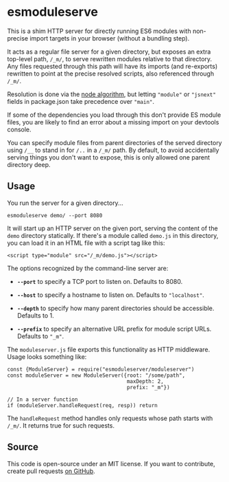 # esmoduleserve

This is a shim HTTP server for directly running ES6 modules with
non-precise import targets in your browser (without a bundling step).

It acts as a regular file server for a given directory, but exposes an
extra top-level path, `/_m/`, to serve rewritten modules relative to
that directory. Any files requested through this path will have its
imports (and re-exports) rewritten to point at the precise resolved
scripts, also referenced through `/_m/`.

Resolution is done via the [node
algorithm](https://www.npmjs.com/package/resolve), but letting
`"module"` or `"jsnext"` fields in package.json take precedence over
`"main"`.

If some of the dependencies you load through this don't provide ES
module files, you are likely to find an error about a missing import
on your devtools console.

You can specify module files from parent directories of the served
directory using `/__` to stand in for `/..` in a `/_m/` path. By
default, to avoid accidentally serving things you don't want to
expose, this is only allowed one parent directory deep.

## Usage

You run the server for a given directory...

    esmoduleserve demo/ --port 8080

It will start up an HTTP server on the given port, serving the content
of the `demo` directory statically. If there's a module called
`demo.js` in this directory, you can load it in an HTML file with a
script tag like this:

    <script type="module" src="/_m/demo.js"></script>

The options recognized by the command-line server are:

 * **`--port`** to specify a TCP port to listen on. Defaults to 8080.

 * **`--host`** to specify a hostname to listen on. Defaults to
   `"localhost"`.

 * **`--depth`** to specify how many parent directories should be
   accessible. Defaults to 1.

 * **`--prefix`** to specify an alternative URL prefix for module
  script URLs. Defaults to `"_m"`.

The `moduleserver.js` file exports this functionality as HTTP
middleware. Usage looks something like:

    const {ModuleServer} = require("esmoduleserver/moduleserver")
    const moduleServer = new ModuleServer({root: "/some/path",
                                           maxDepth: 2,
                                           prefix: "_m"})
    
    // In a server function
    if (moduleServer.handleRequest(req, resp)) return

The `handleRequest` method handles only requests whose path starts
with `/_m/`. It returns true for such requests.

## Source

This code is open-source under an MIT license. If you want to
contribute, create pull requests
[on GitHub](https://github.com/marijnh/esmoduleserve/).
